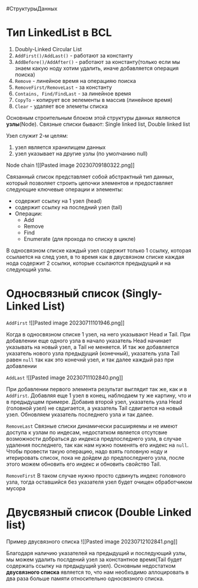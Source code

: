 #СтруктурыДанных 

# Тип LinkedList в BCL

1. Doubly-Linked Circular List
2. `AddFirst()/AddLast()` - работают за константу
3. `AddBefore()/AddAfter()` - работают за константу(только если мы знаем какую ноду хотим удалить, иначе добавляется операция поиска)
4. `Remove` - линейное время на операцияю поиска
5. `RemoveFirst/RemoveLast` - за константу
6. `Contains, Find/FindLast` - за линейное время 
7. `CopyTo` - копирует все эелементы в массив (линейное время)
8. `Clear` - удаляет все элеметы списка


Основным строительным блоком этой структуры данных являются **узлы**(Node). Связные списки бывают: Single linked list, Double linked list

Узел служит 2-м целям:
1. узел является хранилищем данных
2. узел указывает на другие узлы (по умолчанию null)

Node chain
![[Pasted image 20230709180322.png]] 

Связанный список представляет собой абстрактный тип данных, который позволяет строить цепочки элементов и предоставляет следующие ключевые операции и элементы:
- содержит ссылку на 1 узел (head)
- содержит ссылку на последний узел (tail)
- Операции:
	- Add
	- Remove
	- Find
	- Enumerate (для прохода по списку в цикле)

В односвязном списке каждый узел содержит только 1 ссылку, которая ссылается на след узел, в то время как в двусвязном списке каждая нода содержит 2 ссылки, которые ссылаются предыдущий и на следующий узлы.

# Односвязный список (Singly-Linked List)

`AddFirst`
![[Pasted image 20230711101946.png]]

Когда в односвязном списке 1 узел, на него указывают Head и Tail. При добавлении еще одного узла в начало указатель Head начинает указывать на новый узел, а Tail не меняется. И так же добавляется указатель нового узла предыдущий (конечный), указатель узла Tail равен `null` так как это конечнй узел, и так далее каждый раз при добавлении 

`AddLast`
![[Pasted image 20230711102840.png]]

При добавлении первого элемента результат выглядит так же, как и в `AddFirst`. Добавляя еще 1 узел в конец, наблюдаем ту же картину, что и в предыдущем примере. Добавив второй узел, указатель узла Head (головной узел) не свдигается, а указатель Tail сдвигается на новый узел. Обновляем указатель последнего узла и так далее.

`RemoveLast`
Связные списки динамически расширяемы и не имеют доступа к узлам по индесам, недостатком является отсутсвие возможности добраться до индекса предпоследнего узла, в случае удаления последнего, так как нам нужно поменять его индекс на `null`. Чтобы провести такую операцию, надо взять головную ноду и итерировать список, пока не дойдем до предпоследнего узла, после этого можем обновить его индекс и обновить свойство Tail. 

`RemoveFirst`
В таком случае нужно просто сдвинуть индекс головного узла, тогда оставшийся без указателя узел будет очищен обработчиком мусора

# Двусвязный список (Double Linked list)

Пример двусвязного списка
![[Pasted image 20230712102841.png]]

Благодаря наличию указателей на предыдущий и последующий узлы, мы можем удалить послдений узел за константное время(Tail будет содержать ссылку на предыдущий узел). 
Основным недостатком **двусвязного списка** является то, что нам необходимо аллоцировать в два раза больше памяти относительно односвязного списка.

